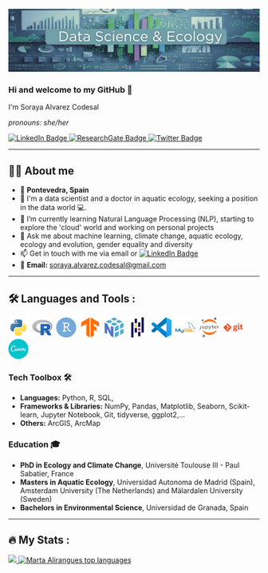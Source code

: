 ![cover photo](https://raw.githubusercontent.com/Salvarez-codesal/Salvarez-codesal/main/extras/linkedin_banner.png)

### Hi and welcome to my GitHub 👋

I'm Soraya Alvarez Codesal

_pronouns: she/her_

<div id="badges">
  <a href="https://www.linkedin.com/in/sorayaalvarezcodesal/">
    <img src="https://img.shields.io/badge/LinkedIn-blue?style=for-the-badge&logo=linkedin&logoColor=white" alt="LinkedIn Badge"/>
  </a>
  <a href="https://www.researchgate.net/profile/Soraya-Alvarez-Codesal">
  <img src="https://img.shields.io/badge/researchgate-white?style=for-the-badge&logo=researchgate&logoColor=%2300CCBB" alt="ResearchGate Badge"/>
</a>
  <a href="https://twitter.com/SorayaAlvarez85">
    <img src="https://img.shields.io/badge/Twitter-blue?style=for-the-badge&logo=twitter&logoColor=white" alt="Twitter Badge"/>
  </a>
</div>

---

## :woman_technologist: About me
- 📍 **Pontevedra, Spain** 
- 🔭 I'm a data scientist and a doctor in aquatic ecology, seeking a position in the data world 💻.
- 🌱 I’m currently learning Natural Language Processing (NLP), starting to explore the 'cloud' world and working on personal projects
- 💬 Ask me about machine learning, climate change, aquatic ecology, ecology and evolution, gender equality and diversity 
- 📫 Get in touch with me via email or [![LinkedIn Badge](https://img.shields.io/badge/-LinkedIn-blue?style=flat-square&logo=linkedin&logoColor=white)](https://www.linkedin.com/in/sorayaalvarezcodesal/)
- 📧 **Email:** [soraya.alvarez.codesal@gmail.com](mailto:soraya.alvarez.codesal@gmail.com) 

---

## :hammer_and_wrench: Languages and Tools :

<div>
  <img src="https://github.com/devicons/devicon/blob/master/icons/python/python-original.svg" title="Python" alt="Python" width="40" height="40"/>&nbsp;
  <img src="https://github.com/devicons/devicon/blob/master/icons/r/r-original.svg" title="R" alt="R" width="40" height="40"/>&nbsp;
  <img src="https://github.com/devicons/devicon/blob/master/icons/rstudio/rstudio-original.svg" title="RStudio" alt="RStudio" width="40" height="40"/>&nbsp;
  <img src="https://github.com/devicons/devicon/blob/master/icons/tensorflow/tensorflow-original.svg" title="Tensorflow" alt="Tensorflow" width="40" height="40"/>&nbsp;
  <img src="https://github.com/devicons/devicon/blob/master/icons/numpy/numpy-original.svg" title="NumPy" alt="NumPy" width="40" height="40"/>&nbsp;
  <img src="https://github.com/devicons/devicon/blob/master/icons/pandas/pandas-original.svg" title="Pandas" alt="Pandas " width="40" height="40"/>&nbsp;
  <img src="https://github.com/devicons/devicon/blob/master/icons/vscode/vscode-original.svg"  title="VSCode" alt="Visual Studio Code" width="40" height="40"/>&nbsp;
  <img src="https://github.com/devicons/devicon/blob/master/icons/mysql/mysql-original-wordmark.svg" title="MySQL"  alt="MySQL" width="40" height="40"/>&nbsp;
  <img src="https://github.com/devicons/devicon/blob/master/icons/jupyter/jupyter-original-wordmark.svg" title="Jupyter" **alt="Jupyter" width="40" height="40"/>&nbsp;
  <img src="https://github.com/devicons/devicon/blob/master/icons/git/git-plain-wordmark.svg" title="Git" **alt="Git" width="40" height="40"/>&nbsp;
  <img src="https://github.com/devicons/devicon/blob/master/icons/canva/canva-original.svg" title="Canva" **alt="Canva" width="40" height="40"/>
</div>

### Tech Toolbox 🛠️
- **Languages:** Python, R, SQL, 
- **Frameworks & Libraries:** NumPy, Pandas, Matplotlib, Seaborn, Scikit-learn, Jupyter Notebook, Git, tidyverse, ggplot2,...
- **Others:** ArcGIS, ArcMap

### Education 🎓
- **PhD in Ecology and Climate Change**, Université Toulouse III - Paul Sabatier, France 
- **Masters in Aquatic Ecology**, Universidad Autonoma de Madrid (Spain), Amsterdam University (The Netherlands) and Mälardalen University (Sweden)
- **Bachelors in Environmental Science**, Universidad de Granada, Spain


---

## :fire: My Stats :

<p>
   <a href="https://github.com/tallaringues/github-readme-stats">
   <img src="https://streak-stats.demolab.com?user=Tallaringues&theme=gruvbox" height="180px"/>  
   <img src="https://github-readme-stats.vercel.app/api/top-langs/?username=Tallaringues&show_icons=true&theme=gruvbox" alt="Marta Alirangues top languages" height="180px"/>
<br/>
</p>

<!--

- 
- 👯 I’m looking to collaborate on ...
- 🤔 I’m looking for help with ...
- 💬 Ask me about ...
- 📫 How to reach me: ...
- 😄 Pronouns: ...
- ⚡ Fun fact: ...

[![GitHub Streak](http://github-readme-streak-stats.herokuapp.com?user=Tallaringues&theme=gruvbox)](https://git.io/streak-stats)

[![Top Langs](https://github-readme-stats.vercel.app/api/top-langs/?username=Tallaringues&layout=compact&theme=gruvbox)](https://github.com/anuraghazra/github-readme-stats)

✨ _more information coming soon_ ✨

More stats: <img src="https://github-readme-stats.vercel.app/api?username=Tallaringues&theme=gruvbox&show_icons=true" height="100px"/></a>
-->

